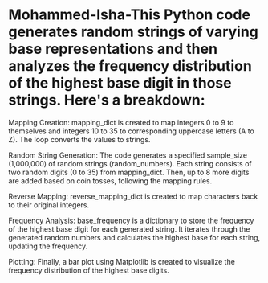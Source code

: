 # Mohammed-Isha-This Python code generates random strings of varying base representations and then analyzes the frequency distribution of the highest base digit in those strings. Here's a breakdown:

Mapping Creation:
mapping_dict is created to map integers 0 to 9 to themselves and integers 10 to 35 to corresponding uppercase letters (A to Z). The loop converts the values to strings.

Random String Generation:
The code generates a specified sample_size (1,000,000) of random strings (random_numbers). Each string consists of two random digits (0 to 35) from mapping_dict. Then, up to 8 more digits are added based on coin tosses, following the mapping rules.

Reverse Mapping:
reverse_mapping_dict is created to map characters back to their original integers.

Frequency Analysis:
base_frequency is a dictionary to store the frequency of the highest base digit for each generated string. It iterates through the generated random numbers and calculates the highest base for each string, updating the frequency.

Plotting:
Finally, a bar plot using Matplotlib is created to visualize the frequency distribution of the highest base digits.
